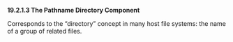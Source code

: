 **19.2.1.3 The Pathname Directory Component** 

Corresponds to the “directory” concept in many host file systems: the name of a group of related files. 

